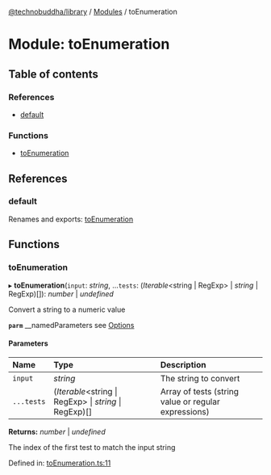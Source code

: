 [@technobuddha/library](../../README.md) / [Modules](../Modules.md) / toEnumeration

# Module: toEnumeration

## Table of contents

### References

- [default](toenumeration.md#default)

### Functions

- [toEnumeration](toenumeration.md#toenumeration)

## References

### default

Renames and exports: [toEnumeration](toenumeration.md#toenumeration)

## Functions

### toEnumeration

▸ **toEnumeration**(`input`: *string*, ...`tests`: (*Iterable*<string \| RegExp\> \| *string* \| RegExp)[]): *number* \| *undefined*

Convert a string to a numeric value

**`parm`** __namedParameters see [Options](almostequals.md#options)

#### Parameters

| Name | Type | Description |
| :------ | :------ | :------ |
| `input` | *string* | The string to convert |
| `...tests` | (*Iterable*<string \| RegExp\> \| *string* \| RegExp)[] | Array of tests (string value or regular expressions) |

**Returns:** *number* \| *undefined*

The index of the first test to match the input string

Defined in: [toEnumeration.ts:11](../../src/toEnumeration.ts#L11)
